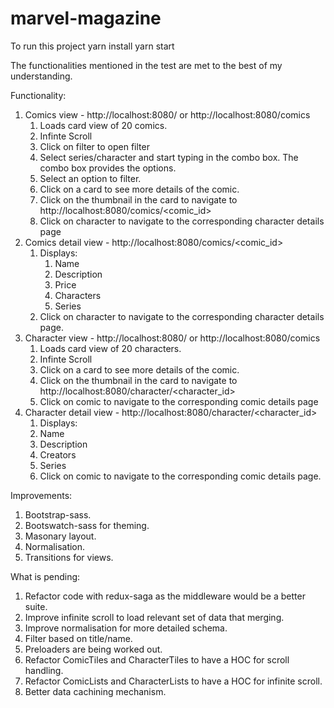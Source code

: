 # marvel-magazine
To run this project
yarn install
yarn start

The functionalities mentioned in the test are met to the best of my understanding.

Functionality:
1)  Comics view - http://localhost:8080/ or http://localhost:8080/comics
	1)  Loads card view of 20 comics.
	2) Infinte Scroll
	3) Click on filter to open filter
	4) Select series/character and start typing in the combo box. The combo box provides the options.
	5) Select an option to filter. 
	6) Click on a card to see more details of the comic.
	7) Click on the thumbnail in the card to navigate to http://localhost:8080/comics/<comic_id>
	8) Click on character to navigate to the corresponding character details page
2)  Comics detail view -  http://localhost:8080/comics/<comic_id>
    1) Displays:
        1)  Name
        2)  Description
        3)  Price
        4)  Characters
        5)  Series
    2)  Click on character to navigate to the corresponding character details page.
3)  Character view - http://localhost:8080/ or http://localhost:8080/comics
    1)  Loads card view of 20 characters.
    2) Infinte Scroll
    3) Click on a card to see more details of the comic.
    4) Click on the thumbnail in the card to navigate to http://localhost:8080/character/<character_id>
    5) Click on comic to navigate to the corresponding comic details page
4)  Character detail view -  http://localhost:8080/character/<character_id>
    1) Displays:
    1)  Name
    2)  Description
    3)  Creators
    4)  Series
    5)  Click on comic to navigate to the corresponding comic details page.

Improvements:
1)  Bootstrap-sass.
2)  Bootswatch-sass for theming.
3)  Masonary layout.
4)  Normalisation.
5)  Transitions for views.


What is pending:
1) Refactor code with redux-saga as the middleware would be a better suite.
2) Improve infinite scroll to load relevant set of data that merging.
3) Improve normalisation for more detailed schema.
4) Filter based on title/name.
5) Preloaders are being worked out.
6) Refactor ComicTiles and CharacterTiles to have a HOC for scroll handling.
7) Refactor ComicLists and CharacterLists to have a HOC for infinite scroll.
8) Better data cachining mechanism.
